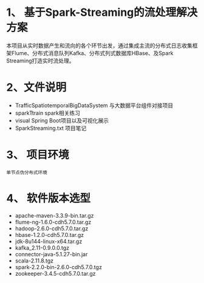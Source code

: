 # 1、 基于Spark-Streaming的流处理解决方案

本项目从实时数据产生和流向的各个环节出发，通过集成主流的分布式日志收集框架Flume、分布式消息队列Kafka、分布式列式数据库HBase、及Spark Streaming打造实时流处理。

# 2、文件说明

* TrafficSpatiotemporalBigDataSystem 与大数据平台组件对接项目
* sparkTtrain spark相关练习
* visual Spring Boot项目以及可视化展示
* SparkStreaming.txt 项目笔记

# 3、 项目环境

	单节点伪分布式环境

# 4、 软件版本选型

* apache-maven-3.3.9-bin.tar.gz
* flume-ng-1.6.0-cdh5.7.0.tar.gz
* hadoop-2.6.0-cdh5.7.0.tar.gz
* hbase-1.2.0-cdh5.7.0.tar.gz
* jdk-8u144-linux-x64.tar.gz
* kafka_2.11-0.9.0.0.tgz
* connector-java-5.1.27-bin.jar
* scala-2.11.8.tgz
* spark-2.2.0-bin-2.6.0-cdh5.7.0.tgz
* zookeeper-3.4.5-cdh5.7.0.tar.gz


